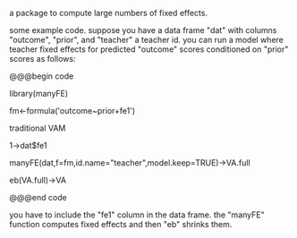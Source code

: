 a package to compute large numbers of fixed effects. 

some example code. suppose you have a data frame "dat" with columns "outcome", "prior", and "teacher" a teacher id. you can run a model where teacher fixed effects for predicted "outcome" scores conditioned on "prior" scores as follows:
 
@@@begin code

library(manyFE)

fm<-formula('outcome~prior+fe1')

traditional VAM

1->dat$fe1

manyFE(dat,f=fm,id.name="teacher",model.keep=TRUE)->VA.full

eb(VA.full)->VA

@@@end code

you have to include the "fe1" column in the data frame. the "manyFE" function computes fixed effects and then "eb" shrinks them.

